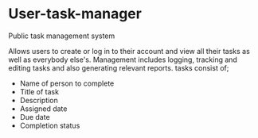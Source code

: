 # User-task-manager
Public task management system

Allows users to create or log in to their account and view all their tasks as well as everybody else's. Management includes logging, tracking and editing tasks and also generating relevant reports. 
tasks consist of; 
- Name of person to complete 
- Title of task
- Description
- Assigned date
- Due date
- Completion status
